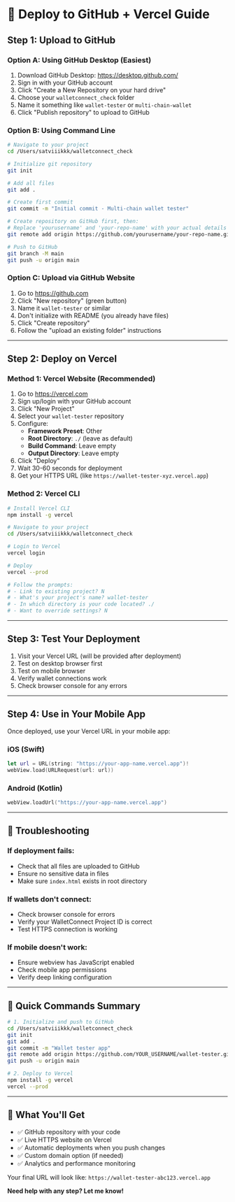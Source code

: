 # 🚀 Deploy to GitHub + Vercel Guide

## Step 1: Upload to GitHub

### Option A: Using GitHub Desktop (Easiest)
1. Download GitHub Desktop: https://desktop.github.com/
2. Sign in with your GitHub account
3. Click "Create a New Repository on your hard drive"
4. Choose your `walletconnect_check` folder
5. Name it something like `wallet-tester` or `multi-chain-wallet`
6. Click "Publish repository" to upload to GitHub

### Option B: Using Command Line
```bash
# Navigate to your project
cd /Users/satviiikkk/walletconnect_check

# Initialize git repository
git init

# Add all files
git add .

# Create first commit
git commit -m "Initial commit - Multi-chain wallet tester"

# Create repository on GitHub first, then:
# Replace 'yourusername' and 'your-repo-name' with your actual details
git remote add origin https://github.com/yourusername/your-repo-name.git

# Push to GitHub
git branch -M main
git push -u origin main
```

### Option C: Upload via GitHub Website
1. Go to https://github.com
2. Click "New repository" (green button)
3. Name it `wallet-tester` or similar
4. Don't initialize with README (you already have files)
5. Click "Create repository"
6. Follow the "upload an existing folder" instructions

---

## Step 2: Deploy on Vercel

### Method 1: Vercel Website (Recommended)
1. Go to https://vercel.com
2. Sign up/login with your GitHub account
3. Click "New Project"
4. Select your `wallet-tester` repository
5. Configure:
   - **Framework Preset**: Other
   - **Root Directory**: `./` (leave as default)
   - **Build Command**: Leave empty
   - **Output Directory**: Leave empty
6. Click "Deploy"
7. Wait 30-60 seconds for deployment
8. Get your HTTPS URL (like `https://wallet-tester-xyz.vercel.app`)

### Method 2: Vercel CLI
```bash
# Install Vercel CLI
npm install -g vercel

# Navigate to your project
cd /Users/satviiikkk/walletconnect_check

# Login to Vercel
vercel login

# Deploy
vercel --prod

# Follow the prompts:
# - Link to existing project? N
# - What's your project's name? wallet-tester
# - In which directory is your code located? ./
# - Want to override settings? N
```

---

## Step 3: Test Your Deployment

1. Visit your Vercel URL (will be provided after deployment)
2. Test on desktop browser first
3. Test on mobile browser
4. Verify wallet connections work
5. Check browser console for any errors

---

## Step 4: Use in Your Mobile App

Once deployed, use your Vercel URL in your mobile app:

### iOS (Swift)
```swift
let url = URL(string: "https://your-app-name.vercel.app")!
webView.load(URLRequest(url: url))
```

### Android (Kotlin)
```kotlin
webView.loadUrl("https://your-app-name.vercel.app")
```

---

## 🔧 Troubleshooting

### If deployment fails:
- Check that all files are uploaded to GitHub
- Ensure no sensitive data in files
- Make sure `index.html` exists in root directory

### If wallets don't connect:
- Check browser console for errors
- Verify your WalletConnect Project ID is correct
- Test HTTPS connection is working

### If mobile doesn't work:
- Ensure webview has JavaScript enabled
- Check mobile app permissions
- Verify deep linking configuration

---

## 📱 Quick Commands Summary

```bash
# 1. Initialize and push to GitHub
cd /Users/satviiikkk/walletconnect_check
git init
git add .
git commit -m "Wallet tester app"
git remote add origin https://github.com/YOUR_USERNAME/wallet-tester.git
git push -u origin main

# 2. Deploy to Vercel
npm install -g vercel
vercel --prod
```

---

## 🎯 What You'll Get

- ✅ GitHub repository with your code
- ✅ Live HTTPS website on Vercel
- ✅ Automatic deployments when you push changes
- ✅ Custom domain option (if needed)
- ✅ Analytics and performance monitoring

Your final URL will look like: `https://wallet-tester-abc123.vercel.app`

**Need help with any step? Let me know!**